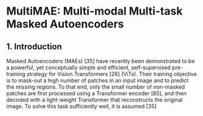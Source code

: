 # MultiMAE: Multi-modal Multi-task Masked Autoencoders

## 1. Introduction
Masked Autoencoders (MAEs) [35] have recently been
demonstrated to be a powerful, yet conceptually simple
and efficient, self-supervised pre-training strategy for Vision Transformers [26] (ViTs). Their training objective is
to mask-out a high number of patches in an input image
and to predict the missing regions. To that end, only the
small number of non-masked patches are first processed using a Transformer encoder [85], and then decoded with a
light-weight Transformer that reconstructs the original image. To solve this task sufficiently well, it is assumed [35]

